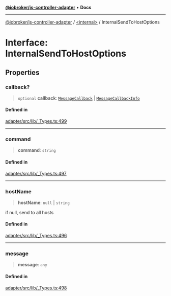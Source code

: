 [**@iobroker/js-controller-adapter**](../../README.md) • **Docs**

***

[@iobroker/js-controller-adapter](../../globals.md) / [\<internal\>](../README.md) / InternalSendToHostOptions

# Interface: InternalSendToHostOptions

## Properties

### callback?

> `optional` **callback**: [`MessageCallback`](../type-aliases/MessageCallback.md) \| [`MessageCallbackInfo`](MessageCallbackInfo.md)

#### Defined in

[adapter/src/lib/\_Types.ts:499](https://github.com/ioBroker/ioBroker.js-controller/blob/f1ba02661ee76a492ac7f898d8736bf0a1d44d8b/packages/adapter/src/lib/_Types.ts#L499)

***

### command

> **command**: `string`

#### Defined in

[adapter/src/lib/\_Types.ts:497](https://github.com/ioBroker/ioBroker.js-controller/blob/f1ba02661ee76a492ac7f898d8736bf0a1d44d8b/packages/adapter/src/lib/_Types.ts#L497)

***

### hostName

> **hostName**: `null` \| `string`

if null, send to all hosts

#### Defined in

[adapter/src/lib/\_Types.ts:496](https://github.com/ioBroker/ioBroker.js-controller/blob/f1ba02661ee76a492ac7f898d8736bf0a1d44d8b/packages/adapter/src/lib/_Types.ts#L496)

***

### message

> **message**: `any`

#### Defined in

[adapter/src/lib/\_Types.ts:498](https://github.com/ioBroker/ioBroker.js-controller/blob/f1ba02661ee76a492ac7f898d8736bf0a1d44d8b/packages/adapter/src/lib/_Types.ts#L498)
